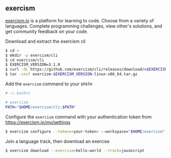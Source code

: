 ## exercism

[exercism.io](https://exercism.io) is a platform for learning to code. Choose
from a variety of languages. Complete programming challenges, view other's
solutions, and get community feedback on your code.

Download and extract the exercism cli

```bash
$ cd ~
$ mkdir -p exercism/cli
$ cd exercism/cli
$ EXERCISM_VERSION=3.1.0
$ curl -OL https://github.com/exercism/cli/releases/download/v$EXERCISM_VERSION/exercism-$EXERCISM_VERSION-linux-x86_64.tar.gz
$ tar -zxvf exercism-$EXERCISM_VERSION-linux-x86_64.tar.gz
```

Add the `exercism` command to your `$PATH`

```bash
# ~/.bashrc

# exercism
PATH="$HOME/exercism/cli:$PATH"
```

Configure the `exercism` command with your authentication token from https://exercism.io/my/settings

```bash
$ exercism configure --token=<your-token> --workspace="$HOME/exercism"
```

Join a language track, then download an exercise

```bash
$ exercism download --exercise=hello-world --track=javascript
```
